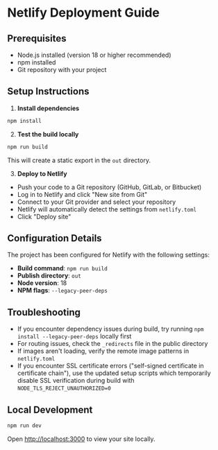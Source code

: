 # Netlify Deployment Guide

## Prerequisites

- Node.js installed (version 18 or higher recommended)
- npm installed
- Git repository with your project

## Setup Instructions

1. **Install dependencies**

```bash
npm install
```

2. **Test the build locally**

```bash
npm run build
```

This will create a static export in the `out` directory.

3. **Deploy to Netlify**

- Push your code to a Git repository (GitHub, GitLab, or Bitbucket)
- Log in to Netlify and click "New site from Git"
- Connect to your Git provider and select your repository
- Netlify will automatically detect the settings from `netlify.toml`
- Click "Deploy site"

## Configuration Details

The project has been configured for Netlify with the following settings:

- **Build command**: `npm run build`
- **Publish directory**: `out`
- **Node version**: 18
- **NPM flags**: `--legacy-peer-deps`

## Troubleshooting

- If you encounter dependency issues during build, try running `npm install --legacy-peer-deps` locally first
- For routing issues, check the `_redirects` file in the public directory
- If images aren't loading, verify the remote image patterns in `netlify.toml`
- If you encounter SSL certificate errors ("self-signed certificate in certificate chain"), use the updated setup scripts which temporarily disable SSL verification during build with `NODE_TLS_REJECT_UNAUTHORIZED=0`

## Local Development

```bash
npm run dev
```

Open [http://localhost:3000](http://localhost:3000) to view your site locally.